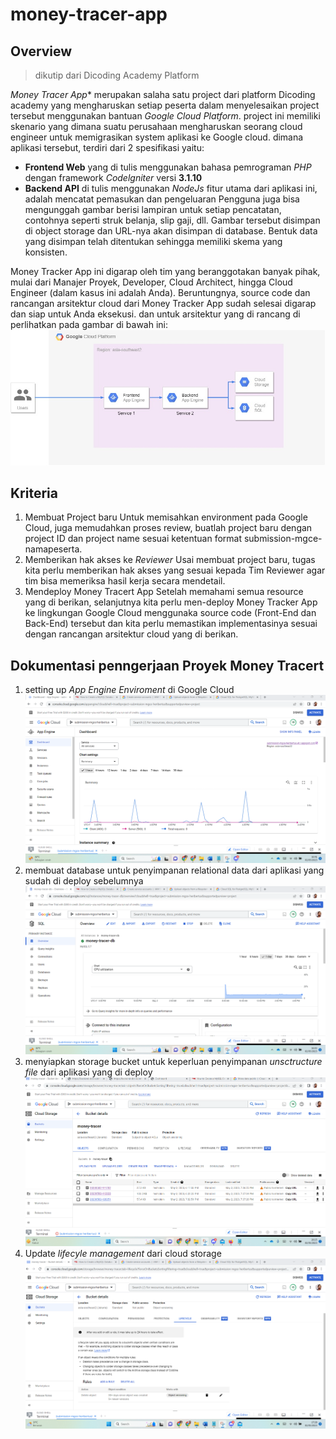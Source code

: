 # money-tracer-app
## Overview
> dikutip dari Dicoding Academy Platform

*Money Tracer App** merupakan salaha satu project dari platform Dicoding academy yang mengharuskan setiap peserta dalam menyelesaikan project tersebut menggunakan bantuan *Google Cloud Platform*. project ini memiliki skenario yang dimana suatu perusahaan mengharuskan seorang cloud engineer untuk memigrasikan system aplikasi ke Google cloud. dimana aplikasi tersebut, terdiri dari 2 spesifikasi yaitu:
- **Frontend Web** yang di tulis menggunakan bahasa pemrograman *PHP* dengan framework *Codelgniter* versi **3.1.10**
- **Backend API** di tulis menggunakan *NodeJs*
fitur utama dari aplikasi ini, adalah mencatat pemasukan dan pengeluaran Pengguna juga bisa mengunggah gambar berisi lampiran untuk setiap pencatatan, contohnya seperti struk belanja, slip gaji, dll. Gambar tersebut disimpan di object storage dan URL-nya akan disimpan di database. Bentuk data yang disimpan telah ditentukan sehingga memiliki skema yang konsisten.

Money Tracker App ini digarap oleh tim yang beranggotakan banyak pihak, mulai dari Manajer Proyek, Developer, Cloud Architect, hingga Cloud Engineer (dalam kasus ini adalah Anda). Beruntungnya, source code dan rancangan arsitektur cloud dari Money Tracker App sudah selesai digarap dan siap untuk Anda eksekusi. 
dan untuk arsitektur yang di rancang di perlihatkan pada gambar di bawah ini:
![Google Cloud Architecture](https://github.com/zalas07/money-tracer-app/blob/main/arsitektur%20google.jpeg)

## Kriteria

1. Membuat Project baru
  Untuk memisahkan environment pada Google Cloud, juga memudahkan proses review, buatlah project baru dengan project ID dan project name sesuai ketentuan format   submission-mgce-namapeserta.
2. Memberikan hak akses ke *Reviewer*
   Usai membuat project baru, tugas kita perlu memberikan hak akses yang sesuai kepada Tim Reviewer  agar tim bisa memeriksa hasil kerja secara mendetail.
3. Mendeploy Money Tracert App
   Setelah memahami semua resource yang di berikan, selanjutnya kita perlu men-deploy Money Tracker App ke lingkungan Google Cloud menggunaka source code (Front-End dan Back-End) tersebut dan kita perlu memastikan implementasinya sesuai dengan rancangan arsitektur cloud yang di berikan.


## Dokumentasi penngerjaan Proyek Money Tracert

1. setting up *App Engine Enviroment* di Google Cloud
  ![Setting up App Engine](https://github.com/zalas07/money-tracer-app/blob/main/app%20engine.png)
2. membuat database untuk penyimpanan relational data dari aplikasi yang sudah di deploy sebelumnya
   ![setting up database *MYSQL*](https://github.com/zalas07/money-tracer-app/blob/main/cloud%20SQL1.png)
3. menyiapkan storage bucket untuk keperluan penyimpanan *unsctructure file* dari aplikasi yang di deploy
   ![Setting up Cloud Storage Bucket](https://github.com/zalas07/money-tracer-app/blob/main/storage%20bucket2.png)
4. Update *lifecyle management* dari cloud storage
   ![lifecycle management cloud storage](https://github.com/zalas07/money-tracer-app/blob/main/lifecycle%20management.png)
 
   



